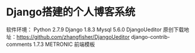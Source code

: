 # Django搭建的个人博客系统

软件环境：
Python 2.7.9
Django 1.8.3
Mysql  5.6.0
DjangoUeditor 原创下载地址：https://github.com/zhangfisher/DjangoUeditor
django-contrib-comments 1.7.3
METRONIC 前端模板
